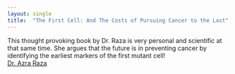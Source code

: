 ```yaml
---
layout: single
title:  "The First Cell: And The Costs of Pursuing Cancer to the Last"
---
```

This thought provoking book by Dr. Raza is very personal and scientific at that same time. She argues that the future is in preventing cancer by identifying the earliest markers of the first mutant cell!  
[Dr. Azra Raza](https://www.goodreads.com/book/show/43522602-the-first-cell)

